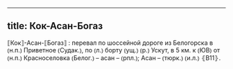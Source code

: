 
---
title: Кок-Асан-Богаз
---
⟦Кок⟧-Асан-⟦Богаз⟧
: перевал по шоссейной дороге из Белогорска в ⦅н.п.⦆ Приветное ⦅Судак.⦆, по ⦅л.⦆ борту ⦅ущ.⦆ ⦅р.⦆ Ускут, в 5 км. к ⦅ЮВ⦆ от ⦅н.п.⦆ Красноселовка ⦅Белог.⦆ – асан – ⦅рпл.⦆; Асан – ⦅тюрк.⦆ ⦅и.л.⦆ ⦃В11⦄.
